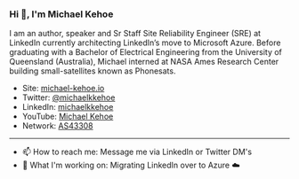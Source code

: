 ### Hi 👋, I'm Michael Kehoe

I am an author, speaker and Sr Staff Site Reliability Engineer (SRE) at LinkedIn currently architecting LinkedIn’s move to Microsoft Azure. Before graduating with a Bachelor of Electrical Engineering from the University of Queensland (Australia), Michael interned at NASA Ames Research Center building small-satellites known as Phonesats.

* Site: [michael-kehoe.io](https://michael-kehoe.io)
* Twitter: [@michaelkkehoe](https://twitter.com/michaelkkehoe)
* LinkedIn: [michaelkkehoe](https://www.linkedin.com/in/michaelkkehoe/)
* YouTube: [Michael Kehoe](https://www.youtube.com/channel/UCINrLCgyAgRDkENyAppP-6w)
* Network: [AS43308](https://bgp.he.net/AS43308)

 ---
 
* 📫 How to reach me: Message me via LinkedIn or Twitter DM's
* 🔨 What I'm working on: Migrating LinkedIn over to Azure ☁️
